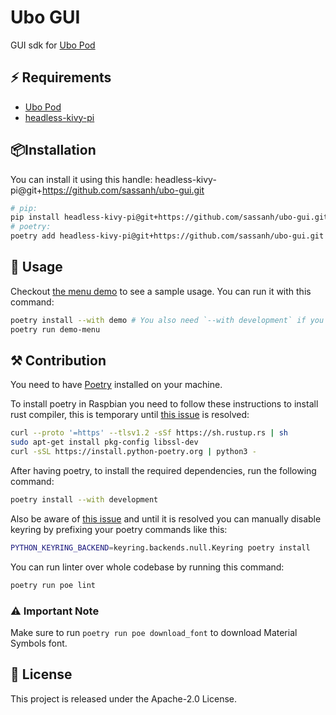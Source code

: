 # Ubo GUI

GUI sdk for [Ubo Pod](https://github.com/ubopod)

## ⚡️ Requirements

- [Ubo Pod](https://github.com/ubopod)
- [headless-kivy-pi](https://github.com/sassanh/headless-kivy-pi)

## 📦Installation

You can install it using this handle: headless-kivy-pi@git+<https://github.com/sassanh/ubo-gui.git>

```sh
# pip:
pip install headless-kivy-pi@git+https://github.com/sassanh/ubo-gui.git
# poetry:
poetry add headless-kivy-pi@git+https://github.com/sassanh/ubo-gui.git
```

## 🚀 Usage

Checkout [the menu demo](./demo/menu.py) to see a sample usage. You can run it with this command:

```sh
poetry install --with demo # You also need `--with development` if you want to run it on a non-raspberry machine
poetry run demo-menu
```

## ⚒️ Contribution

You need to have [Poetry](https://python-poetry.org/) installed on your machine.

To install poetry in Raspbian you need to follow these instructions to install rust compiler, this is temporary until [this issue](https://github.com/python-poetry/poetry/issues/7645) is resolved:

```sh
curl --proto '=https' --tlsv1.2 -sSf https://sh.rustup.rs | sh
sudo apt-get install pkg-config libssl-dev
curl -sSL https://install.python-poetry.org | python3 -
```

After having poetry, to install the required dependencies, run the following command:

```sh
poetry install --with development
```

Also be aware of [this issue](https://github.com/python-poetry/poetry/issues/1917) and until it is resolved you can manually disable keyring by prefixing your poetry commands like this:

```sh
PYTHON_KEYRING_BACKEND=keyring.backends.null.Keyring poetry install
```

You can run linter over whole codebase by running this command:

```sh
poetry run poe lint
```

### ⚠️ Important Note

Make sure to run `poetry run poe download_font` to download Material Symbols font.

## 📜 License

This project is released under the Apache-2.0 License.
